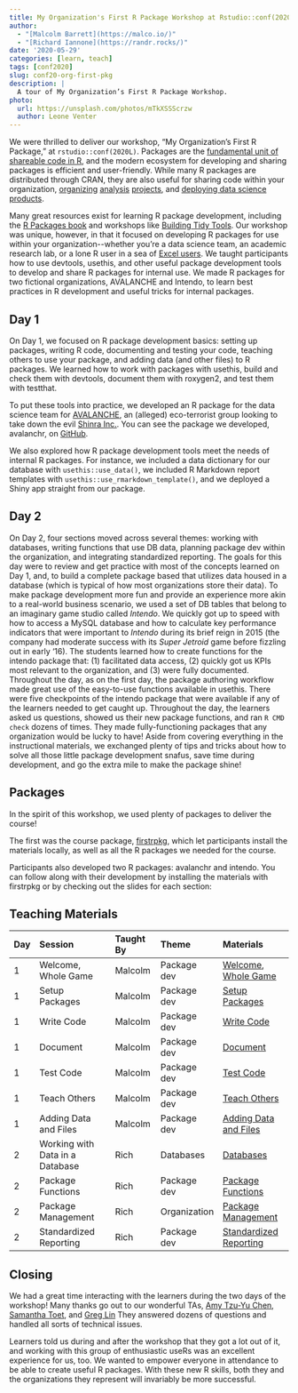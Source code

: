 ```yaml
---
title: My Organization's First R Package Workshop at Rstudio::conf(2020)
author: 
  - "[Malcolm Barrett](https://malco.io/)"
  - "[Richard Iannone](https://randr.rocks/)"
date: '2020-05-29'
categories: [learn, teach]
tags: [conf2020]
slug: conf20-org-first-pkg
description: |
  A tour of My Organization’s First R Package Workshop.
photo:
  url: https://unsplash.com/photos/mTkXSSScrzw
  author: Leone Venter
---
```


We were thrilled to deliver our workshop, “My Organization’s First R Package,” at `rstudio::conf(2020L)`. Packages are the [fundamental unit of shareable code in R](https://r-pkgs.org/), and the modern ecosystem for developing and sharing packages is efficient and user-friendly. While many R packages are distributed through CRAN, they are also useful for sharing code within your organization, [organizing](https://github.com/benmarwick/rrtools) [analysis](https://zenartofrpkgs.netlify.app) [projects](https://emilyriederer.netlify.app/post/rmarkdown-driven-development/), and [deploying data science products](https://thinkr-open.github.io/golem/).

Many great resources exist for learning R package development, including the [R Packages book](https://r-pkgs.org/) and workshops like [Building Tidy Tools](https://education.rstudio.com/blog/2020/02/conf20-tidy-tools/). Our workshop was unique, however, in that it focused on developing R packages for use within your organization--whether you’re a data science team, an academic research lab, or a lone R user in a sea of [Excel users](https://education.rstudio.com/blog/2020/02/conf20-r-excel/). We taught participants how to use devtools, usethis, and other useful package development tools to develop and share R packages for internal use. We made R packages for two fictional organizations, AVALANCHE and Intendo, to learn best practices in R development and useful tricks for internal packages. 

## Day 1

On Day 1, we focused on R package development basics: setting up packages, writing R code, documenting and testing your code, teaching others to use your package, and adding data (and other files) to R packages. We learned how to work with packages with usethis, build and check them with devtools, document them with roxygen2, and test them with testthat. 

To put these tools into practice, we developed an R package for the data science team for [AVALANCHE](https://finalfantasy.fandom.com/wiki/Avalanche_(group)), an (alleged) eco-terrorist group looking to take down the evil [Shinra Inc.](https://finalfantasy.fandom.com/wiki/Shinra_Electric_Power_Company). You can see the package we developed, avalanchr, on [GitHub](https://github.com/malcolmbarrett/avalanchr).

We also explored how R package development tools meet the needs of internal R packages. For instance, we included a data dictionary for our database with `usethis::use_data()`, we included R Markdown report templates with `usethis::use_rmarkdown_template()`, and we deployed a Shiny app straight from our package.

## Day 2

On Day 2, four sections moved across several themes: working with databases, writing functions that use DB data, planning package dev within the organization, and integrating standardized reporting. The goals for this day were to review and get practice with most of the concepts learned on Day 1, and, to build a complete package based that utilizes data housed in a database (which is typical of how most organizations store their data). 
To make package development more fun and provide an experience more akin to a real-world business scenario, we used a set of DB tables that belong to an imaginary game studio called *Intendo*. We quickly got up to speed with how to access a MySQL database and how to calculate key performance indicators that were important to *Intendo* during its brief reign in 2015 (the company had moderate success with its *Super Jetroid* game before fizzling out in early ‘16).
The students learned how to create functions for the intendo package that: (1) facilitated data access, (2) quickly got us KPIs most relevant to the organization, and (3) were fully documented. Throughout the day, as on the first day, the package authoring workflow made great use of the easy-to-use functions available in usethis. There were five checkpoints of the intendo package that were available if any of the learners needed to get caught up.
Throughout the day, the learners asked us questions, showed us their new package functions, and ran `R CMD check` dozens of times. They made fully-functioning packages that any organization would be lucky to have! Aside from covering everything in the instructional materials, we exchanged plenty of tips and tricks about how to solve all those little package development snafus, save time during development, and go the extra mile to make the package shine!

## Packages

In the spirit of this workshop, we used plenty of packages to deliver the course! 

The first was the course package, [firstrpkg](https://my-org-first-pkg-2020.netlify.app/pre/packages/), which let participants install the materials locally, as well as all the R packages we needed for the course.

Participants also developed two R packages: avalanchr and intendo. You can follow along with their development by installing the materials with firstrpkg or by checking out the slides for each section:

## Teaching Materials

| Day | Session | Taught By | Theme | Materials |
| :---| :------------------------------ | :---------| :------------| :-----------|
| 1 | Welcome, Whole Game | Malcolm | Package dev | [Welcome](https://mb-slides-mofrp.netlify.app/welcome/index.html), [Whole Game](https://mb-slides-mofrp.netlify.app/r_packages_whole_game2/index.html)
| 1 | Setup Packages | Malcolm | Package dev | [Setup Packages](https://mb-slides-mofrp.netlify.app/r_packages_setup/index.html)
| 1 | Write Code | Malcolm | Package dev | [Write Code](https://mb-slides-mofrp.netlify.app/r_packages_write_code/index.html)
| 1 | Document | Malcolm | Package dev | [Document](https://mb-slides-mofrp.netlify.app/r_packages_document/index.html)
| 1 | Test Code | Malcolm | Package dev | [Test Code](https://mb-slides-mofrp.netlify.app/r_packages_test/index.html)
| 1 | Teach Others | Malcolm | Package dev | [Teach Others](https://mb-slides-mofrp.netlify.app/r_packages_teach/index.html)
| 1 | Adding Data and Files | Malcolm | Package dev | [Adding Data and Files](https://mb-slides-mofrp.netlify.app/r_packages_add_files/index.html)
| 2 | Working with Data in a Database | Rich | Databases | [Databases](https://github.com/rstudio-conf-2020/my-org-first-pkg/blob/master/materials/day_2/p_01_intendo/slides.pdf)
| 2 | Package Functions | Rich | Package dev | [Package Functions](https://github.com/rstudio-conf-2020/my-org-first-pkg/blob/master/materials/day_2/p_02_intendo/slides.pdf)
| 2 | Package Management | Rich | Organization | [Package Management](https://github.com/rstudio-conf-2020/my-org-first-pkg/blob/master/materials/day_2/p_03_intendo/slides.pdf)
| 2 | Standardized Reporting | Rich | Package dev | [Standardized Reporting](https://github.com/rstudio-conf-2020/my-org-first-pkg/blob/master/materials/day_2/p_03_intendo/slides.pdf)


## Closing

We had a great time interacting with the learners during the two days of the workshop! Many thanks go out to our wonderful TAs, [Amy Tzu-Yu Chen](https://my-org-first-pkg-2020.netlify.app/authors/amy/), [Samantha Toet](https://my-org-first-pkg-2020.netlify.app/authors/samantha/), and [Greg Lin](https://my-org-first-pkg-2020.netlify.app/authors/greg/) They answered dozens of questions and handled all sorts of technical issues.

Learners told us during and after the workshop that they got a lot out of it, and working with this group of enthusiastic useRs was an excellent experience for us, too. We wanted to empower everyone in attendance to be able to create useful R packages. With these new R skills, both they and the organizations they represent will invariably be more successful.
